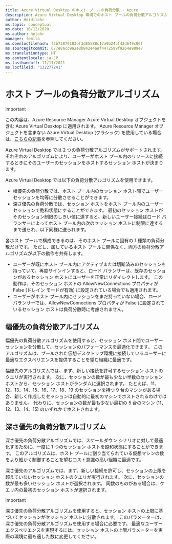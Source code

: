 ```yaml
---
title: Azure Virtual Desktop のホスト プールの負荷分散 - Azure
description: Azure Virtual Desktop 環境でのホスト プールの負荷分散アルゴリズムについて説明します。
author: Heidilohr
ms.topic: conceptual
ms.date: 10/12/2020
ms.author: helohr
manager: femila
ms.openlocfilehash: f2b73879183bf3d85588c17a9b24bf42d649c06f
ms.sourcegitcommit: 677e8acc9a2e8b842e4aef4472599f9264e989e7
ms.translationtype: HT
ms.contentlocale: ja-JP
ms.lasthandoff: 11/11/2021
ms.locfileid: "132277241"
---
```

# <a name="host-pool-load-balancing-algorithms"></a>ホスト プールの負荷分散アルゴリズム

>[!IMPORTANT]
>この内容は、Azure Resource Manager Azure Virtual Desktop オブジェクトを含む Azure Virtual Desktop に適用されます。 Azure Resource Manager オブジェクトを含まない Azure Virtual Desktop (クラシック) を使用している場合は、[こちらの記事](./virtual-desktop-fall-2019/host-pool-load-balancing-2019.md)を参照してください。

Azure Virtual Desktop では 2 つの負荷分散アルゴリズムがサポートされます。 それぞれのアルゴリズムにより、ユーザーがホスト プール内のリソースに接続するときにそのユーザーのセッションをホストするセッション ホストが決まります。

Azure Virtual Desktop では以下の負荷分散アルゴリズムを使用できます。

- 幅優先の負荷分散では、ホスト プール内のセッション ホスト間でユーザー セッションを均等に分散させることができます。
- 深さ優先の負荷分散では、セッション ホストをホスト プール内のユーザー セッションで飽和状態にすることができます。 最初のセッション ホストがそのセッション制限のしきい値に達すると、新しいユーザー接続はロード バランサーによってホスト プール内の次のセッション ホストに制限に達するまで送られ、以下同様に送られます。

各ホスト プールで構成できるのは、そのホスト プールに固有の 1 種類の負荷分散だけです。 ただし、属しているホスト プールに関係なく、両方の負荷分散アルゴリズムが以下の動作を共有します。

- ユーザーが既にホスト プール内にアクティブまたは切断済みのセッションを持っていて、再度サインインすると、ロード バランサーは、既存のセッションがあるセッション ホストにユーザーを正常にリダイレクトします。 この動作は、そのセッション ホストの AllowNewConnections プロパティが False (ドレイン モードが有効) に設定されている場合でも適用されます。
- ユーザーがホスト プール内にセッションをまだ持っていない場合、ロード バランサーでは、AllowNewConnections プロパティが False に設定されているセッション ホストは負荷分散時に考慮されません。

## <a name="breadth-first-load-balancing-algorithm"></a>幅優先の負荷分散アルゴリズム

幅優先の負荷分散アルゴリズムを使用すると、セッション ホスト間でユーザー セッションを分散して、セッションのパフォーマンスを最適化できます。 このアルゴリズムは、プールされた仮想デスクトップ環境に接続しているユーザーに最適なエクスペリエンスを提供することを望む組織に最適です。

幅優先のアルゴリズムでは、まず、新しい接続を許可するセッション ホストのクエリが実行されます。 次に、セッションの数が最も少ない半数のセッション ホストから、セッション ホストがランダムに選択されます。 たとえば、11、12、13、14、15、16、17、18、19 のセッションを持つ 9 台のマシンがある場合、新しく作成したセッションは自動的に最初のマシンでホストされるわけではありません。 代わりに、セッションの数が最も少ない最初の 5 台のマシン (11、12、13、14、15) のいずれかでホストされます。

## <a name="depth-first-load-balancing-algorithm"></a>深さ優先の負荷分散アルゴリズム

深さ優先の負荷分散アルゴリズムでは、スケールダウン シナリオに対して最適化するために、一度に 1 つのセッション ホストを飽和状態にすることができます。 このアルゴリズムは、ホスト プールに割り当てられている仮想マシンの数をより細かく制御することを望むコスト意識の高い組織に最適です。

深さ優先のアルゴリズムでは、まず、新しい接続を許可し、セッションの上限を超えていないセッション ホストのクエリが実行されます。 次に、セッションの数が最も多いセッション ホストが選択されます。 同数のものがある場合は、クエリ内の最初のセッション ホストが選択されます。

>[!IMPORTANT]
>深さ優先の負荷分散アルゴリズムを使用すると、セッション ホストの上限に基づいてセッションがセッション ホストに分散されます。 このパラメーターは、深さ優先の負荷分散アルゴリズムを使用する場合に必要です。 最適なユーザー エクスペリエンスを実現するには、セッション ホストの上限パラメーターを実際の環境に最も適した数に変更してください。
